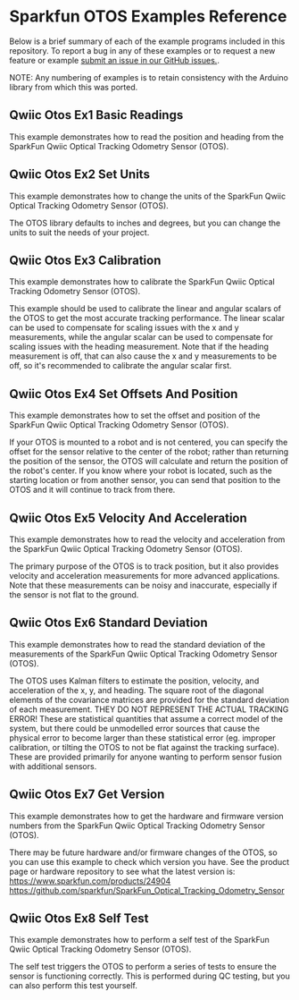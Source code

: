 # Sparkfun OTOS Examples Reference
Below is a brief summary of each of the example programs included in this repository. To report a bug in any of these examples or to request a new feature or example [submit an issue in our GitHub issues.](https://github.com/sparkfun/qwiic_otos_py/issues). 

NOTE: Any numbering of examples is to retain consistency with the Arduino library from which this was ported. 

## Qwiic Otos Ex1 Basic Readings
This example demonstrates how to read the position and heading from the
 SparkFun Qwiic Optical Tracking Odometry Sensor (OTOS).

## Qwiic Otos Ex2 Set Units
This example demonstrates how to change the units of the SparkFun Qwiic
 Optical Tracking Odometry Sensor (OTOS).

 The OTOS library defaults to inches and degrees, but you can change the
 units to suit the needs of your project.

## Qwiic Otos Ex3 Calibration
This example demonstrates how to calibrate the SparkFun Qwiic Optical
 Tracking Odometry Sensor (OTOS).

 This example should be used to calibrate the linear and angular scalars of
 the OTOS to get the most accurate tracking performance. The linear scalar
 can be used to compensate for scaling issues with the x and y measurements,
 while the angular scalar can be used to compensate for scaling issues with
 the heading measurement. Note that if the heading measurement is off, that
 can also cause the x and y measurements to be off, so it's recommended to
 calibrate the angular scalar first.

## Qwiic Otos Ex4 Set Offsets And Position
This example demonstrates how to set the offset and position of the SparkFun
 Qwiic Optical Tracking Odometry Sensor (OTOS).

 If your OTOS is mounted to a robot and is not centered, you can specify the
 offset for the sensor relative to the center of the robot; rather than
 returning the position of the sensor, the OTOS will calculate and return the
 position of the robot's center. If you know where your robot is located,
 such as the starting location or from another sensor, you can send that
 position to the OTOS and it will continue to track from there.

## Qwiic Otos Ex5 Velocity And Acceleration
This example demonstrates how to read the velocity and acceleration from the
 SparkFun Qwiic Optical Tracking Odometry Sensor (OTOS).

 The primary purpose of the OTOS is to track position, but it also provides
 velocity and acceleration measurements for more advanced applications. Note
 that these measurements can be noisy and inaccurate, especially if the
 sensor is not flat to the ground.

## Qwiic Otos Ex6 Standard Deviation
This example demonstrates how to read the standard deviation of the
 measurements of the SparkFun Qwiic Optical Tracking Odometry Sensor (OTOS).

 The OTOS uses Kalman filters to estimate the position, velocity, and
 acceleration of the x, y, and heading. The square root of the diagonal
 elements of the covariance matrices are provided for the standard deviation
 of each measurement. THEY DO NOT REPRESENT THE ACTUAL TRACKING ERROR! These
 are statistical quantities that assume a correct model of the system, but
 there could be unmodelled error sources that cause the physical error to
 become larger than these statistical error (eg. improper calibration, or
 tilting the OTOS to not be flat against the tracking surface). These are
 provided primarily for anyone wanting to perform sensor fusion with
 additional sensors.

## Qwiic Otos Ex7 Get Version
This example demonstrates how to get the hardware and firmware version
 numbers from the SparkFun Qwiic Optical Tracking Odometry Sensor (OTOS).

 There may be future hardware and/or firmware changes of the OTOS, so you can
 use this example to check which version you have. See the product page or
 hardware repository to see what the latest version is:
 https://www.sparkfun.com/products/24904
 https://github.com/sparkfun/SparkFun_Optical_Tracking_Odometry_Sensor

## Qwiic Otos Ex8 Self Test
This example demonstrates how to perform a self test of the SparkFun Qwiic
 Optical Tracking Odometry Sensor (OTOS).

 The self test triggers the OTOS to perform a series of tests to ensure the
 sensor is functioning correctly. This is performed during QC testing, but
 you can also perform this test yourself.


